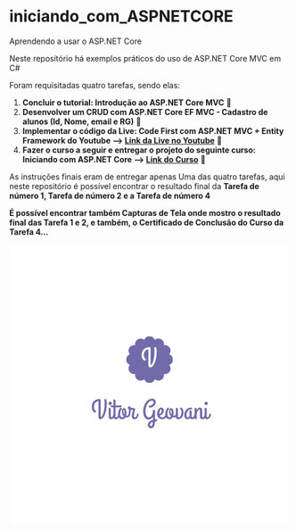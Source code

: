 # iniciando_com_ASPNETCORE
Aprendendo a usar o ASP.NET Core

Neste repositório há exemplos práticos do uso de ASP.NET Core MVC em C#

Foram requisitadas quatro tarefas, sendo elas:
1. **Concluir o tutorial: Introdução ao ASP.NET Core MVC**  :pushpin:
2. **Desenvolver um CRUD com ASP.NET Core EF MVC - Cadastro de alunos (Id, Nome, email e RG)**  :pushpin:
3. **Implementar o código da Live: Code First com ASP.NET MVC + Entity Framework do Youtube --> [Link da Live no Youtube](https://www.youtube.com/watch?v=KQ3CAUnDaSM
)**  :pushpin:
4. **Fazer o curso a seguir e entregar o projeto do seguinte curso: Iniciando com ASP.NET Core --> [Link do Curso](https://desenvolvedor.io/curso-online-iniciando-com-asp-net-core)**  :pushpin:

As instruções finais eram de entregar apenas Uma das quatro tarefas, aqui neste repositório é possível encontrar o resultado final da **Tarefa de número 1, Tarefa de número 2 e a Tarefa de número 4**

**É possível encontrar também Capturas de Tela onde mostro o resultado final das Tarefa 1 e 2, e também, o Certificado de Conclusão do Curso da Tarefa 4...**

<p align="center">
  <img src="Capturas_de_tela/V.png">
  </p>
